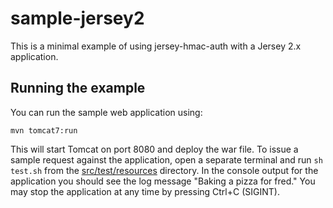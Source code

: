 # sample-jersey2

This is a minimal example of using jersey-hmac-auth with a Jersey 2.x
application.

## Running the example

You can run the sample web application using:

`mvn tomcat7:run`

This will start Tomcat on port 8080 and deploy the war file. To issue a
sample request against the application, open a separate terminal and run
`sh test.sh` from the [src/test/resources](src/test/resources) directory. In
the console output for the application you should see the log message
"Baking a pizza for fred." You may stop the application at any time by
pressing Ctrl+C (SIGINT).
